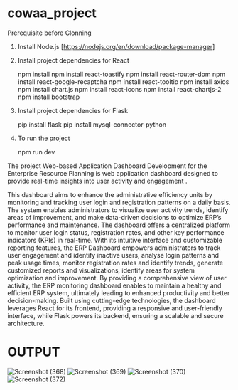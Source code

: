 # cowaa_project
Prerequisite before Clonning

1) Install Node.js [https://nodejs.org/en/download/package-manager]
2) Install project dependencies for React
   
     npm install
     npm install react-toastify
     npm install react-router-dom
     npm install react-google-recaptcha
     npm install react-tooltip
     npm install axios
     npm install chart.js
     npm install react-icons
     npm install react-chartjs-2
     npm install bootstrap

3) Install project dependencies for Flask

   pip install flask
   pip install mysql-connector-python


4) To run the project

    npm run dev



The project Web-based Application Dashboard Development for the Enterprise Resource Planning is web application dashboard designed to provide real-time insights into user activity and engagement .

This dashboard aims to enhance the administrative efficiency units by monitoring and tracking user login and registration patterns on a daily basis.  The system enables administrators to visualize user activity trends, identify areas of improvement, and make data-driven decisions to optimize ERP’s performance and maintenance.
The dashboard offers a centralized platform to monitor user login status, registration rates, and other key performance indicators (KPIs) in real-time. With its intuitive interface and customizable reporting features, the ERP Dashboard empowers administrators to track user engagement and identify inactive users, analyse login patterns and peak usage times, monitor registration rates and identify trends, generate customized reports and visualizations, identify areas for system optimization and improvement. 
By providing a comprehensive view of user activity, the ERP monitoring dashboard enables to maintain a healthy and efficient ERP system, ultimately leading to enhanced productivity and better decision-making. Built using cutting-edge technologies, the dashboard leverages React for its frontend, providing a responsive and user-friendly interface, while Flask powers its backend, ensuring a scalable and secure architecture. 

# OUTPUT
![Screenshot (368)](https://github.com/user-attachments/assets/7bf5af32-3b54-4baa-81dc-87c049e7f40a)
![Screenshot (369)](https://github.com/user-attachments/assets/f17ac041-b471-43f2-9271-4ef83d03eaaf)
![Screenshot (370)](https://github.com/user-attachments/assets/2bbb15ac-0567-433e-bdff-2536a398ab39)
![Screenshot (372)](https://github.com/user-attachments/assets/acb505d5-5ab7-4c70-8ecc-04273514f00b)
